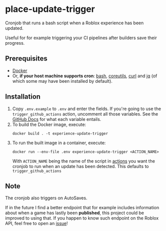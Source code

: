 # place-update-trigger

Cronjob that runs a bash script when a Roblox experience has been updated.

Useful for for example triggering your CI pipelines after builders save their 
progress.

## Prerequisites

* [Docker][1]
* Or, **if your host machine supports cron**: [bash][2], [coreutils][3], 
  [curl][4] and [jq][5] (of which some may have been installed by default).

## Installation

1. Copy `.env.example` to `.env` and enter the fields. If you're going to use 
   the `trigger_github_actions` action, uncomment all those variables. See the 
   [GitHub Docs][6] for what each variable entails.
2. To build the Docker image, execute:
   ```
   docker build . -t experience-update-trigger
   ``` 
3. To run the built image in a container, execute:
    ```
    docker run --env-file .env experience-update-trigger <ACTION_NAME>
    ```
    With `ACTION_NAME` being the name of the script in [actions][7] you want the
    cronjob to run when an update has been detected. This defaults to 
   `trigger_github_actions`

## Note

The cronjob also triggers on AutoSaves. 

If in the future I find a better endpoint that for example includes information 
about when a game has lastly been **published**, this project could be improved 
to using that. If you happen to know such endpoint on the Roblox API, feel free 
to open an [issue][8]!

[1]: https://docs.docker.com/get-docker/
[2]: https://www.gnu.org/software/bash/
[3]: https://www.gnu.org/software/coreutils/
[4]: https://curl.se/download.html
[5]: https://stedolan.github.io/jq/download/
[6]: https://docs.github.com/en/rest/reference/actions#create-a-workflow-dispatch-event
[7]: https://github.com/batavicaludos/experience-update-trigger/tree/main/actions
[8]: https://github.com/batavicaludos/experience-update-trigger/issues/new
